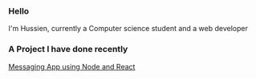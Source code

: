 ### Hello

I'm Hussien, currently a Computer science student and a web developer

### A Project I have done recently

<a href="http://powerful-wave-89286.herokuapp.com/">Messaging App using Node and React</a>
